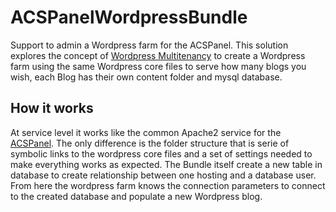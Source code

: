 ACSPanelWordpressBundle
=======================

Support to admin a Wordpress farm for the ACSPanel.
This solution explores the concept of [Wordpress Multitenancy][1] to create a Wordpress farm using the same Wordpress core files to serve how many blogs you wish, each Blog has their own content folder and mysql database.

How it works
------------

At service level it works like the common Apache2 service for the [ACSPanel][2]. The only difference is the folder structure that is serie of symbolic links to the wordpress core files and a set of settings needed to make everything works as expected.
The Bundle itself create a new table in database to create relationship between one hosting and a database user. From here the wordpress farm knows the connection parameters to connect to the created database and populate a new Wordpress blog.

[1]: http://jason.pureconcepts.net/2012/08/wordpress-multitenancy/
[2]: https://github.com/AltCtrlSupr/acspanel
